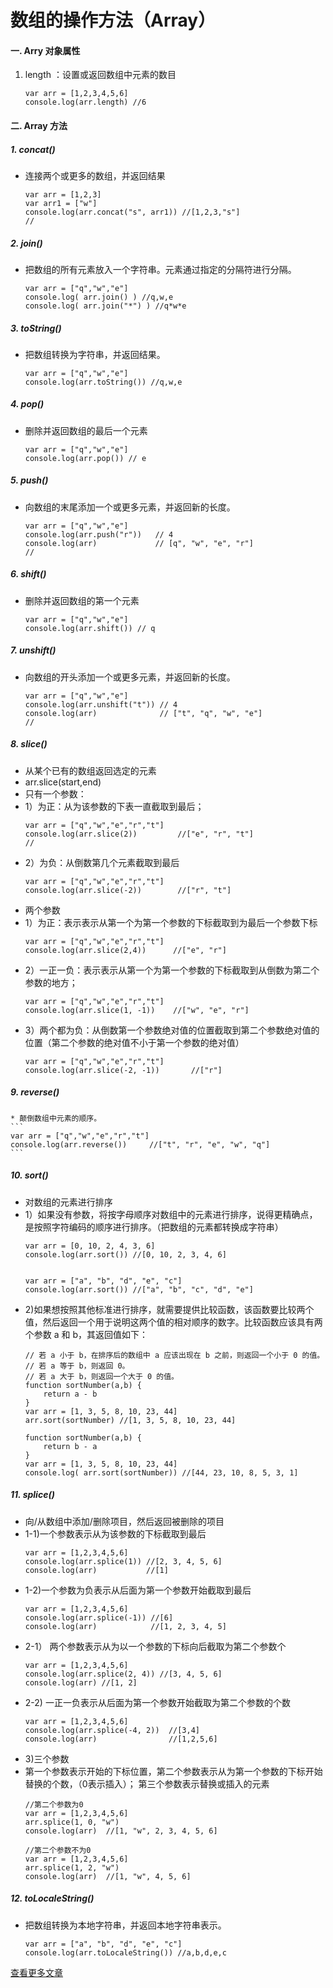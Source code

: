 # 数组的操作方法（Array）

#### 一. Arry 对象属性
1. length ：设置或返回数组中元素的数目

    ```
    var arr = [1,2,3,4,5,6]
    console.log(arr.length) //6
    ```
#### 二. Array 方法

##### 1. concat()
- 连接两个或更多的数组，并返回结果
    ```
    var arr = [1,2,3]
    var arr1 = ["w"]
    console.log(arr.concat("s", arr1)) //[1,2,3,"s"]
    //
    ```
#####  2. join()
- 把数组的所有元素放入一个字符串。元素通过指定的分隔符进行分隔。
    ```
    var arr = ["q","w","e"]
    console.log( arr.join() ) //q,w,e
    console.log( arr.join("*") ) //q*w*e
    ```


##### 3. toString()
- 把数组转换为字符串，并返回结果。
    ```
    var arr = ["q","w","e"]
    console.log(arr.toString()) //q,w,e
    ```

##### 4. pop()
- 删除并返回数组的最后一个元素

    ```
    var arr = ["q","w","e"]
    console.log(arr.pop()) // e
    ```
##### 5. push()
- 向数组的末尾添加一个或更多元素，并返回新的长度。
    ```
    var arr = ["q","w","e"]
    console.log(arr.push("r"))   // 4
    console.log(arr)             // [q", "w", "e", "r"]
    //
    ```
##### 6. shift()
- 删除并返回数组的第一个元素
    ```
    var arr = ["q","w","e"]
    console.log(arr.shift()) // q
    ```


##### 7. unshift()
- 向数组的开头添加一个或更多元素，并返回新的长度。
    ```
    var arr = ["q","w","e"]
    console.log(arr.unshift("t")) // 4
    console.log(arr)              // ["t", "q", "w", "e"]
    //
    ```

##### 8. slice()
- 从某个已有的数组返回选定的元素
- arr.slice(start,end)
- 只有一个参数：
- 1）为正：从为该参数的下表一直截取到最后；
    ```
    var arr = ["q","w","e","r","t"]
    console.log(arr.slice(2))         //["e", "r", "t"]
    //
    ```
- 2）为负：从倒数第几个元素截取到最后
    ```
    var arr = ["q","w","e","r","t"]
    console.log(arr.slice(-2))        //["r", "t"]
    ```
- 两个参数
- 1）为正：表示表示从第一个为第一个参数的下标截取到为最后一个参数下标
    ```
    var arr = ["q","w","e","r","t"]
    console.log(arr.slice(2,4))      //["e", "r"]
    ```
- 2）一正一负：表示表示从第一个为第一个参数的下标截取到从倒数为第二个参数的地方；
    ```
    var arr = ["q","w","e","r","t"]
    console.log(arr.slice(1, -1))    //["w", "e", "r"]
    ```
- 3）两个都为负：从倒数第一个参数绝对值的位置截取到第二个参数绝对值的位置（第二个参数的绝对值不小于第一个参数的绝对值）
    ```
    var arr = ["q","w","e","r","t"]
    console.log(arr.slice(-2, -1))       //["r"]
    ```
##### 9. reverse()
    * 颠倒数组中元素的顺序。
    ```
    var arr = ["q","w","e","r","t"]
    console.log(arr.reverse())     //["t", "r", "e", "w", "q"]
    ```
##### 10. sort()
- 对数组的元素进行排序
- 1）如果没有参数，将按字母顺序对数组中的元素进行排序，说得更精确点，是按照字符编码的顺序进行排序。（把数组的元素都转换成字符串）
    ```
    var arr = [0, 10, 2, 4, 3, 6]
    console.log(arr.sort()) //[0, 10, 2, 3, 4, 6]


    var arr = ["a", "b", "d", "e", "c"]
    console.log(arr.sort()) //["a", "b", "c", "d", "e"]
    ```
- 2)如果想按照其他标准进行排序，就需要提供比较函数，该函数要比较两个值，然后返回一个用于说明这两个值的相对顺序的数字。比较函数应该具有两个参数 a 和 b，其返回值如下：
    ```
    // 若 a 小于 b，在排序后的数组中 a 应该出现在 b 之前，则返回一个小于 0 的值。
    // 若 a 等于 b，则返回 0。
    // 若 a 大于 b，则返回一个大于 0 的值。
    function sortNumber(a,b) {
    	return a - b
    }
    var arr = [1, 3, 5, 8, 10, 23, 44]
    arr.sort(sortNumber) //[1, 3, 5, 8, 10, 23, 44]

    function sortNumber(a,b) {
    	return b - a
    }
    var arr = [1, 3, 5, 8, 10, 23, 44]
    console.log( arr.sort(sortNumber)) //[44, 23, 10, 8, 5, 3, 1]
    ```
##### 11. splice()
- 向/从数组中添加/删除项目，然后返回被删除的项目
- 1-1)一个参数表示从为该参数的下标截取到最后
    ```
    var arr = [1,2,3,4,5,6]
    console.log(arr.splice(1)) //[2, 3, 4, 5, 6]
    console.log(arr)           //[1]
    ```
- 1-2)一个参数为负表示从后面为第一个参数开始截取到最后
    ```
    var arr = [1,2,3,4,5,6]
    console.log(arr.splice(-1)) //[6]
    console.log(arr)            //[1, 2, 3, 4, 5]
    ```
-  2-1） 两个参数表示从为以一个参数的下标向后截取为第二个参数个
    ```
    var arr = [1,2,3,4,5,6]
    console.log(arr.splice(2, 4)) //[3, 4, 5, 6]
    console.log(arr) //[1, 2]
    ```
- 2-2) 一正一负表示从后面为第一个参数开始截取为第二个参数的个数
    ```
    var arr = [1,2,3,4,5,6]
    console.log(arr.splice(-4, 2))  //[3,4]
    console.log(arr)                //[1,2,5,6]
    ```
- 3)三个参数
- 第一个参数表示开始的下标位置，第二个参数表示从为第一个参数的下标开始替换的个数，（0表示插入）； 第三个参数表示替换或插入的元素
    ```
    //第二个参数为0
    var arr = [1,2,3,4,5,6]
    arr.splice(1, 0, "w")
    console.log(arr)  //[1, "w", 2, 3, 4, 5, 6]

    //第二个参数不为0
    var arr = [1,2,3,4,5,6]
    arr.splice(1, 2, "w")
    console.log(arr)  //[1, "w", 4, 5, 6]
    ```
##### 12. toLocaleString()
- 把数组转换为本地字符串，并返回本地字符串表示。
    ```
    var arr = ["a", "b", "d", "e", "c"]
    console.log(arr.toLocaleString()) //a,b,d,e,c
    ```





[查看更多文章](https://alley23.github.io/)